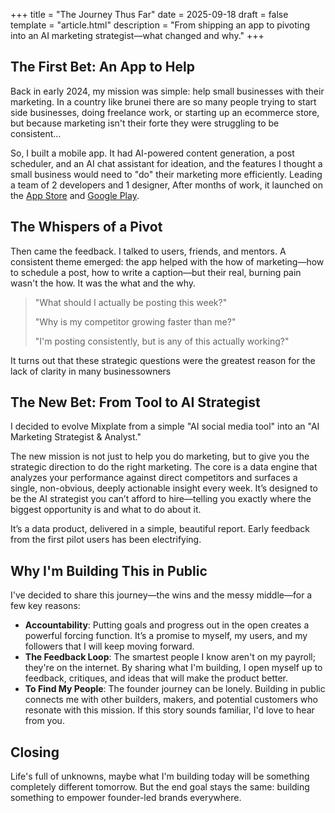 +++
title = "The Journey Thus Far"
date = 2025-09-18
draft = false
template = "article.html"
description = "From shipping an app to pivoting into an AI marketing strategist—what changed and why."
+++

## The First Bet: An App to Help

Back in early 2024, my mission was simple: help small businesses with their marketing. In a country like brunei there are so many people trying to start side businesses, doing freelance work, or starting up an ecommerce store, but because marketing isn't their forte they were struggling to be consistent...

So, I built a mobile app. It had AI-powered content generation, a post scheduler, and an AI chat assistant for ideation, and the features I thought a small business would need to "do" their marketing more efficiently. Leading a team of 2 developers and 1 designer, After months of work, it launched on the [App Store](https://apps.apple.com/us/app/mixplate-ai/id6482852564) and [Google Play](https://play.google.com/store/apps/details?id=com.felsent.mixplate_ai_frontend).

## The Whispers of a Pivot

Then came the feedback. I talked to users, friends, and mentors. A consistent theme emerged: the app helped with the how of marketing—how to schedule a post, how to write a caption—but their real, burning pain wasn't the how. It was the what and the why.

> "What should I actually be posting this week?"
>
> "Why is my competitor growing faster than me?"
>
> "I'm posting consistently, but is any of this actually working?"

It turns out that these strategic questions were the greatest reason for the lack of clarity in many businessowners

## The New Bet: From Tool to AI Strategist

I decided to evolve Mixplate from a simple "AI social media tool" into an "AI Marketing Strategist & Analyst."

The new mission is not just to help you do marketing, but to give you the strategic direction to do the right marketing. The core is a data engine that analyzes your performance against direct competitors and surfaces a single, non-obvious, deeply actionable insight every week. It’s designed to be the AI strategist you can’t afford to hire—telling you exactly where the biggest opportunity is and what to do about it.

It’s a data product, delivered in a simple, beautiful report. Early feedback from the first pilot users has been electrifying.

## Why I'm Building This in Public

I've decided to share this journey—the wins and the messy middle—for a few key reasons:

- **Accountability**: Putting goals and progress out in the open creates a powerful forcing function. It’s a promise to myself, my users, and my followers that I will keep moving forward.
- **The Feedback Loop**: The smartest people I know aren't on my payroll; they're on the internet. By sharing what I'm building, I open myself up to feedback, critiques, and ideas that will make the product better.
- **To Find My People**: The founder journey can be lonely. Building in public connects me with other builders, makers, and potential customers who resonate with this mission. If this story sounds familiar, I'd love to hear from you.

## Closing

Life's full of unknowns, maybe what I'm building today will be something completely different tomorrow. But the end goal stays the same: building something to empower founder-led brands everywhere.